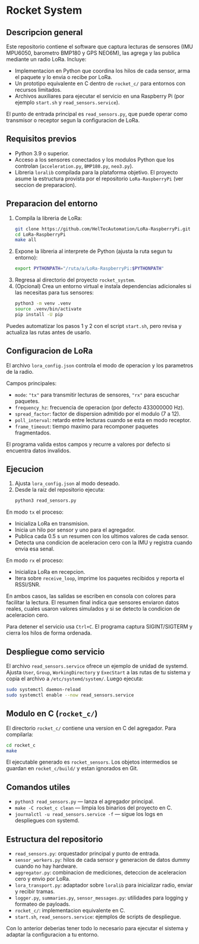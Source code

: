 # Rocket System

## Descripcion general
Este repositorio contiene el software que captura lecturas de sensores (IMU MPU6050, barometro BMP180 y GPS NEO6M), las agrega y las publica mediante un radio LoRa. Incluye:
- Implementacion en Python que coordina los hilos de cada sensor, arma el paquete y lo envia o recibe por LoRa.
- Un prototipo equivalente en C dentro de `rocket_c/` para entornos con recursos limitados.
- Archivos auxiliares para ejecutar el servicio en una Raspberry Pi (por ejemplo `start.sh` y `read_sensors.service`).

El punto de entrada principal es `read_sensors.py`, que puede operar como transmisor o receptor segun la configuracion de LoRa.

## Requisitos previos
- Python 3.9 o superior.
- Acceso a los sensores conectados y los modulos Python que los controlan (`acceleration.py`, `BMP180.py`, `neo3.py`).
- Libreria `loralib` compilada para la plataforma objetivo. El proyecto asume la estructura provista por el repositorio `LoRa-RaspberryPi` (ver seccion de preparacion).

## Preparacion del entorno
1. Compila la libreria de LoRa:
   ```bash
   git clone https://github.com/HelTecAutomation/LoRa-RaspberryPi.git
   cd LoRa-RaspberryPi
   make all
   ```
2. Expone la libreria al interprete de Python (ajusta la ruta segun tu entorno):
   ```bash
   export PYTHONPATH="/ruta/a/LoRa-RaspberryPi:$PYTHONPATH"
   ```
3. Regresa al directorio del proyecto `rocket_system`.
4. (Opcional) Crea un entorno virtual e instala dependencias adicionales si las necesitas para tus sensores:
   ```bash
   python3 -m venv .venv
   source .venv/bin/activate
   pip install -U pip
   ```

Puedes automatizar los pasos 1 y 2 con el script `start.sh`, pero revisa y actualiza las rutas antes de usarlo.

## Configuracion de LoRa
El archivo `lora_config.json` controla el modo de operacion y los parametros de la radio.

Campos principales:
- `mode`: `"tx"` para transmitir lecturas de sensores, `"rx"` para escuchar paquetes.
- `frequency_hz`: frecuencia de operacion (por defecto 433000000 Hz).
- `spread_factor`: factor de dispersion admitido por el modulo (7 a 12).
- `poll_interval`: retardo entre lecturas cuando se esta en modo receptor.
- `frame_timeout`: tiempo maximo para recomponer paquetes fragmentados.

El programa valida estos campos y recurre a valores por defecto si encuentra datos invalidos.

## Ejecucion
1. Ajusta `lora_config.json` al modo deseado.
2. Desde la raiz del repositorio ejecuta:
   ```bash
   python3 read_sensors.py
   ```

En modo `tx` el proceso:
- Inicializa LoRa en transmision.
- Inicia un hilo por sensor y uno para el agregador.
- Publica cada 0.5 s un resumen con los ultimos valores de cada sensor.
- Detecta una condicion de aceleracion cero con la IMU y registra cuando envia esa senal.

En modo `rx` el proceso:
- Inicializa LoRa en recepcion.
- Itera sobre `receive_loop`, imprime los paquetes recibidos y reporta el RSSI/SNR.

En ambos casos, las salidas se escriben en consola con colores para facilitar la lectura. El resumen final indica que sensores enviaron datos reales, cuales usaron valores simulados y si se detecto la condicion de aceleracion cero.

Para detener el servicio usa `Ctrl+C`. El programa captura SIGINT/SIGTERM y cierra los hilos de forma ordenada.

## Despliegue como servicio
El archivo `read_sensors.service` ofrece un ejemplo de unidad de systemd. Ajusta `User`, `Group`, `WorkingDirectory` y `ExecStart` a las rutas de tu sistema y copia el archivo a `/etc/systemd/system/`. Luego ejecuta:
```bash
sudo systemctl daemon-reload
sudo systemctl enable --now read_sensors.service
```

## Modulo en C (`rocket_c/`)
El directorio `rocket_c/` contiene una version en C del agregador. Para compilarla:
```bash
cd rocket_c
make
```
El ejecutable generado es `rocket_sensors`. Los objetos intermedios se guardan en `rocket_c/build/` y estan ignorados en Git.

## Comandos utiles
- `python3 read_sensors.py` — lanza el agregador principal.
- `make -C rocket_c clean` — limpia los binarios del proyecto en C.
- `journalctl -u read_sensors.service -f` — sigue los logs en despliegues con systemd.

## Estructura del repositorio
- `read_sensors.py`: orquestador principal y punto de entrada.
- `sensor_workers.py`: hilos de cada sensor y generacion de datos dummy cuando no hay hardware.
- `aggregator.py`: combinacion de mediciones, deteccion de aceleracion cero y envio por LoRa.
- `lora_transport.py`: adaptador sobre `loralib` para inicializar radio, enviar y recibir tramas.
- `logger.py`, `summaries.py`, `sensor_messages.py`: utilidades para logging y formateo de payloads.
- `rocket_c/`: implementacion equivalente en C.
- `start.sh`, `read_sensors.service`: ejemplos de scripts de despliegue.

Con lo anterior deberias tener todo lo necesario para ejecutar el sistema y adaptar la configuracion a tu entorno.
